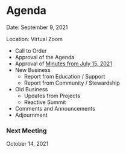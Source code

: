 # Agenda

Date: September 9, 2021

Location: Virtual Zoom

 - Call to Order
 - Approval of the Agenda
 - Approval of [Minutes from July 15, 2021](https://github.com/reactivefoundation/toc/blob/master/meetings/2021-07-15/minutes.md)
 - New Business
   - Report from Education / Support
   - Report from Community / Stewardship
 - Old Business
   - Updates from Projects
   - Reactive Summit
 - Comments and Announcements
 - Adjournment

### Next Meeting 
October 14, 2021
